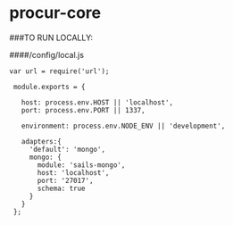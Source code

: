 # procur-core
###TO RUN LOCALLY:

####/config/local.js

```
var url = require('url');
 
 module.exports = {
 
   host: process.env.HOST || 'localhost',
   port: process.env.PORT || 1337,
 
   environment: process.env.NODE_ENV || 'development',
 
   adapters:{
     'default': 'mongo',
     mongo: {
       module: 'sails-mongo',
       host: 'localhost',
       port: '27017',
       schema: true
     }
   }
 };
```

